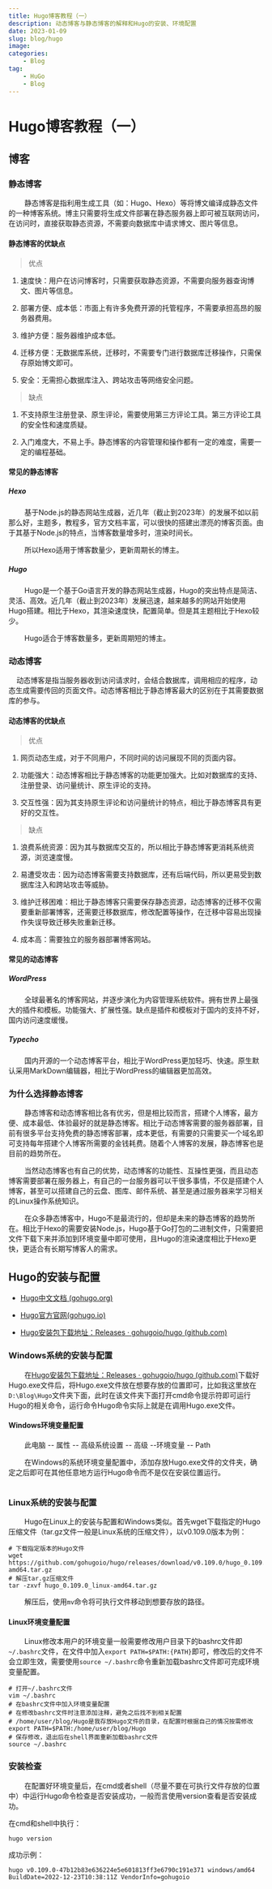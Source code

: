 ```yaml
---
title: Hugo博客教程（一）
description: 动态博客与静态博客的解释和Hugo的安装、环境配置
date: 2023-01-09
slug: blog/hugo
image: 
categories:
    - Blog
tag:
    - HuGo
    - Blog
---
```


# Hugo博客教程（一）

## 博客

### 静态博客

        静态博客是指利用生成工具（如：Hugo、Hexo）等将博文编译成静态文件的一种博客系统。博主只需要将生成文件部署在静态服务器上即可被互联网访问，在访问时，直接获取静态资源，不需要向数据库中请求博文、图片等信息。

#### 静态博客的优缺点

> 优点

1. 速度快：用户在访问博客时，只需要获取静态资源，不需要向服务器查询博文、图片等信息。

2. 部署方便、成本低：市面上有许多免费开源的托管程序，不需要承担高昂的服务器费用。

3. 维护方便：服务器维护成本低。

4. 迁移方便：无数据库系统，迁移时，不需要专门进行数据库迁移操作，只需保存原始博文即可。

5. 安全：无需担心数据库注入、跨站攻击等网络安全问题。

> 缺点

1. 不支持原生注册登录、原生评论，需要使用第三方评论工具。第三方评论工具的安全性和速度质疑。

2. 入门难度大，不易上手。静态博客的内容管理和操作都有一定的难度，需要一定的编程基础。

#### 常见的静态博客

##### Hexo

        基于Node.js的静态网站生成器，近几年（截止到2023年）的发展不如以前那么好，主题多，教程多，官方文档丰富，可以很快的搭建出漂亮的博客页面。由于其基于Node.js的特点，当博客数量增多时，渲染时间长。

        所以Hexo适用于博客数量少，更新周期长的博主。

##### Hugo

        Hugo是一个基于Go语言开发的静态网站生成器，Hugo的突出特点是简洁、灵活、高效。近几年（截止到2023年）发展迅速，越来越多的网站开始使用Hugo搭建。相比于Hexo，其渲染速度快，配置简单。但是其主题相比于Hexo较少。

        Hugo适合于博客数量多，更新周期短的博主。

### 动态博客

    动态博客是指当服务器收到访问请求时，会结合数据库，调用相应的程序，动态生成需要传回的页面文件。动态博客相比于静态博客最大的区别在于其需要数据库的参与。

#### 动态博客的优缺点

> 优点

1. 网页动态生成，对于不同用户，不同时间的访问展现不同的页面内容。

2. 功能强大：动态博客相比于静态博客的功能更加强大。比如对数据库的支持、注册登录、访问量统计、原生评论的支持。

3. 交互性强：因为其支持原生评论和访问量统计的特点，相比于静态博客具有更好的交互性。

> 缺点

1. 浪费系统资源：因为其与数据库交互的，所以相比于静态博客更消耗系统资源，浏览速度慢。

2. 易遭受攻击：因为动态博客需要支持数据库，还有后端代码，所以更易受到数据库注入和跨站攻击等威胁。

3. 维护迁移困难：相比于静态博客只需要保存静态资源，动态博客的迁移不仅需要重新部署博客，还需要迁移数据库，修改配置等操作，在迁移中容易出现操作失误导致迁移失败重新迁移。

4. 成本高：需要独立的服务器部署博客网站。

#### 常见的动态博客

##### WordPress

        全球最著名的博客网站，并逐步演化为内容管理系统软件。拥有世界上最强大的插件和模板。功能强大、扩展性强。缺点是插件和模板对于国内的支持不好，国内访问速度缓慢。

##### Typecho

        国内开源的一个动态博客平台，相比于WordPress更加轻巧、快速。原生默认采用MarkDown编辑器，相比于WordPress的编辑器更加高效。

### 为什么选择静态博客

        静态博客和动态博客相比各有优劣，但是相比较而言，搭建个人博客，最方便、成本最低、体验最好的就是静态博客。相比于动态博客需要的服务器部署，目前有很多平台支持免费的静态博客部署，成本更低，有需要的只需要买一个域名即可支持每年搭建个人博客所需要的金钱耗费。随着个人博客的发展，静态博客也是目前的趋势所在。

        当然动态博客也有自己的优势，动态博客的功能性、互操性更强，而且动态博客需要部署在服务器上，有自己的一台服务器可以干很多事情，不仅是搭建个人博客，甚至可以搭建自己的云盘、图库、邮件系统、甚至是通过服务器来学习相关的Linux操作系统知识。

        在众多静态博客中，Hugo不是最流行的，但却是未来的静态博客的趋势所在。相比于Hexo的需要安装Node.js，Hugo基于Go打包的二进制文件，只需要把文件下载下来并添加到环境变量中即可使用，且Hugo的渲染速度相比于Hexo更快，更适合有长期写博客人的需求。

## Hugo的安装与配置

- [Hugo中文文档 (gohugo.org)](https://www.gohugo.org/)

- [Hugo官方官网(gohugo.io)](https://gohugo.io/)

- [Hugo安装包下载地址：Releases · gohugoio/hugo (github.com)](https://github.com/gohugoio/hugo/releases)

### Windows系统的安装与配置

        在[Hugo安装包下载地址：Releases · gohugoio/hugo (github.com)](https://github.com/gohugoio/hugo/releases)下载好Hugo.exe文件后，将Hugo.exe文件放在想要存放的位置即可，比如我这里放在`D:\Blog\Hugo`文件夹下面，此时在该文件夹下面打开cmd命令提示符即可运行Hugo的相关命令，运行命令Hugo命令实际上就是在调用Hugo.exe文件。

#### Windows环境变量配置

        此电脑 -- 属性 -- 高级系统设置 -- 高级 --环境变量 -- Path

        在Windows的系统环境变量配置中，添加存放Hugo.exe文件的文件夹，确定之后即可在其他任意地方运行Hugo命令而不是仅在安装位置运行。

<img src="file:///C:/Users/focus/AppData/Roaming/marktext/images/2023-01-04-20-11-29-image.png" title="" alt="" data-align="center">

### Linux系统的安装与配置

        Hugo在Linux上的安装与配置和Windows类似。首先wget下载指定的Hugo压缩文件（tar.gz文件一般是Linux系统的压缩文件），以v0.109.0版本为例：

```shell
# 下载指定版本的Hugo文件
wget https://github.com/gohugoio/hugo/releases/download/v0.109.0/hugo_0.109.0_linux-amd64.tar.gz
# 解压tar.gz压缩文件
tar -zxvf hugo_0.109.0_linux-amd64.tar.gz
```

        解压后，使用`mv`命令将可执行文件移动到想要存放的路径。

#### Linux环境变量配置

        Linux修改本用户的环境变量一般需要修改用户目录下的bashrc文件即`~/.bashrc`文件，在文件中加入`export PATH=$PATH:{PATH}`即可，修改后的文件不会立即生效，需要使用`source ~/.bashrc`命令重新加载bashrc文件即可完成环境变量配置。

```shell
# 打开~/.bashrc文件
vim ~/.bashrc
# 在bashrc文件中加入环境变量配置
# 在修改bashrc文件时注意添加注释，避免之后找不到相关配置
# /home/user/blog/Hugo是我存放Hugo文件的目录，在配置时根据自己的情况按需修改
export PATH=$PATH:/home/user/blog/Hugo
# 保存修改，退出后在shell界面重新加载bashrc文件
source ~/.bashrc
```

### 安装检查

        在配置好环境变量后，在cmd或者shell（尽量不要在可执行文件存放的位置中）中运行Hugo命令检查是否安装成功，一般而言使用version查看是否安装成功。

在cmd和shell中执行：

```shell
hugo version
```

成功示例：

```shell
hugo v0.109.0-47b12b83e636224e5e601813ff3e6790c191e371 windows/amd64 BuildDate=2022-12-23T10:38:11Z VendorInfo=gohugoio
```
